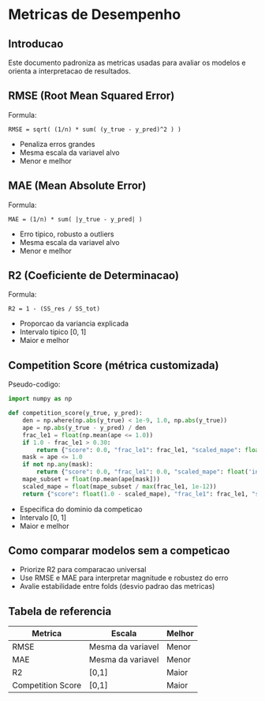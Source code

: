 # Metricas de Desempenho

## Introducao

Este documento padroniza as metricas usadas para avaliar os modelos e orienta a interpretacao de resultados.

## RMSE (Root Mean Squared Error)

Formula:
```
RMSE = sqrt( (1/n) * sum( (y_true - y_pred)^2 ) )
```

- Penaliza erros grandes
- Mesma escala da variavel alvo
- Menor e melhor

## MAE (Mean Absolute Error)

Formula:
```
MAE = (1/n) * sum( |y_true - y_pred| )
```

- Erro tipico, robusto a outliers
- Mesma escala da variavel alvo
- Menor e melhor

## R2 (Coeficiente de Determinacao)

Formula:
```
R2 = 1 - (SS_res / SS_tot)
```

- Proporcao da variancia explicada
- Intervalo tipico [0, 1]
- Maior e melhor

## Competition Score (métrica customizada)

Pseudo-codigo:
```python
import numpy as np

def competition_score(y_true, y_pred):
    den = np.where(np.abs(y_true) < 1e-9, 1.0, np.abs(y_true))
    ape = np.abs(y_true - y_pred) / den
    frac_le1 = float(np.mean(ape <= 1.0))
    if 1.0 - frac_le1 > 0.30:
        return {"score": 0.0, "frac_le1": frac_le1, "scaled_mape": float('inf')}
    mask = ape <= 1.0
    if not np.any(mask):
        return {"score": 0.0, "frac_le1": 0.0, "scaled_mape": float('inf')}
    mape_subset = float(np.mean(ape[mask]))
    scaled_mape = float(mape_subset / max(frac_le1, 1e-12))
    return {"score": float(1.0 - scaled_mape), "frac_le1": frac_le1, "scaled_mape": scaled_mape}
```

- Especifica do dominio da competicao
- Intervalo [0, 1]
- Maior e melhor

## Como comparar modelos sem a competicao

- Priorize R2 para comparacao universal
- Use RMSE e MAE para interpretar magnitude e robustez do erro
- Avalie estabilidade entre folds (desvio padrao das metricas)

## Tabela de referencia

| Metrica | Escala | Melhor |
|---------|--------|--------|
| RMSE | Mesma da variavel | Menor |
| MAE | Mesma da variavel | Menor |
| R2 | [0,1] | Maior |
| Competition Score | [0,1] | Maior |
